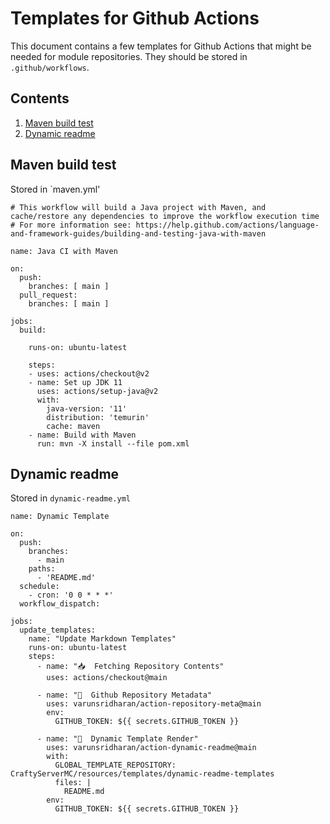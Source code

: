 # Templates for Github Actions
This document contains a few templates for Github Actions that might be needed for module repositories. They should be stored in `.github/workflows`.
## Contents
1. [Maven build test](#maven-test)
2. [Dynamic readme](#dynamic-readme)
## Maven build test<a id='maven-test'></a>
Stored in `maven.yml'
```YML
# This workflow will build a Java project with Maven, and cache/restore any dependencies to improve the workflow execution time
# For more information see: https://help.github.com/actions/language-and-framework-guides/building-and-testing-java-with-maven

name: Java CI with Maven

on:
  push:
    branches: [ main ]
  pull_request:
    branches: [ main ]

jobs:
  build:

    runs-on: ubuntu-latest

    steps:
    - uses: actions/checkout@v2
    - name: Set up JDK 11
      uses: actions/setup-java@v2
      with:
        java-version: '11'
        distribution: 'temurin'
        cache: maven
    - name: Build with Maven
      run: mvn -X install --file pom.xml
```
## Dynamic readme<a id='dynamic-readme'></a>
Stored in `dynamic-readme.yml`
```YML
name: Dynamic Template

on:
  push:
    branches:
      - main
    paths:
      - 'README.md'
  schedule:
    - cron: '0 0 * * *'
  workflow_dispatch:

jobs:
  update_templates:
    name: "Update Markdown Templates"
    runs-on: ubuntu-latest
    steps:
      - name: "📥  Fetching Repository Contents"
        uses: actions/checkout@main

      - name: "💾  Github Repository Metadata"
        uses: varunsridharan/action-repository-meta@main
        env:
          GITHUB_TOKEN: ${{ secrets.GITHUB_TOKEN }}

      - name: "💫  Dynamic Template Render"
        uses: varunsridharan/action-dynamic-readme@main
        with:
          GLOBAL_TEMPLATE_REPOSITORY: CraftyServerMC/resources/templates/dynamic-readme-templates
          files: |
            README.md
        env:
          GITHUB_TOKEN: ${{ secrets.GITHUB_TOKEN }}
```